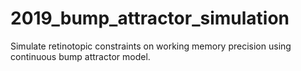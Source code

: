 # 2019_bump_attractor_simulation
Simulate retinotopic constraints on working memory precision using continuous bump attractor model.
